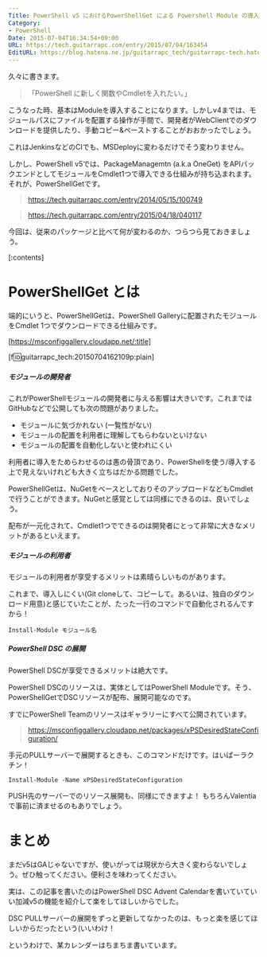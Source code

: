 ```yaml
---
Title: PowerShell v5 におけるPowerShellGet による Powershell Module の導入はどう変わるのか
Category:
- PowerShell
Date: 2015-07-04T16:34:54+09:00
URL: https://tech.guitarrapc.com/entry/2015/07/04/163454
EditURL: https://blog.hatena.ne.jp/guitarrapc_tech/guitarrapc-tech.hatenablog.com/atom/entry/8454420450100186372
---
```


久々に書きます。

> 「PowerShell に新しく関数やCmdletを入れたい。」

こうなった時、基本はModuleを導入することになります。しかしv4までは、モジュールパスにファイルを配置する操作が手間で、開発者がWebClientでのダウンロードを提供したり、手動コピー&ペーストすることがおおかったでしょう。

これはJenkinsなどのCIでも、MSDeployに変わるだけでそう変わりません。

しかし、PowerShell v5では、PackageManagemtn (a.k.a OneGet) をAPIバックエンドとしてモジュールをCmdlet1つで導入できる仕組みが持ち込まれます。それが、PowerShellGetです。

> https://tech.guitarrapc.com/entry/2014/05/15/100749

> https://tech.guitarrapc.com/entry/2015/04/18/040117

今回は、従来のパッケージと比べて何が変わるのか、つらつら見ておきましょう。


[:contents]

# PowerShellGet とは

端的にいうと、PowerShellGetは、PowerShell Galleryに配置されたモジュールをCmdlet 1つでダウンロードできる仕組みです。

[https://msconfiggallery.cloudapp.net/:title]

[f:id:guitarrapc_tech:20150704162109p:plain]


##### モジュールの開発者

これがPowerShellモジュールの開発者に与える影響は大きいです。これまではGitHubなどで公開しても次の問題がありました。

- モジュールに気づかれない (一覧性がない)
- モジュールの配置を利用者に理解してもらわないといけない
- モジュールの配置を自動化しないと使われにくい

利用者に導入をためらわせるのは愚の骨頂であり、PowerShellを使う/導入する上で見えないけれども大きく立ちはだかる問題でした。

PowerShellGetは、NuGetをベースとしておりそのアップロードなどもCmdletで行うことができます。NuGetと感覚としては同様にできるのは、良いでしょう。

配布が一元化されて、Cmdlet1つでできるのは開発者にとって非常に大きなメリットがあるといえます。

##### モジュールの利用者

モジュールの利用者が享受するメリットは素晴らしいものがあります。

これまで、導入しにくい(Git cloneして、コピーして。あるいは、独自のダウンロード用意)と感じていたことが、たった一行のコマンドで自動化されるんですから！

```
Install-Module モジュール名
```

##### PowerShell DSC の展開

PowerShell DSCが享受できるメリットは絶大です。

PowerShell DSCのリソースは、実体としてはPowerShell Moduleです。そう、PowerShellGetでDSCリソースが配布、展開可能なのです。

すでにPowerShell Teamのリソースはギャラリーにすべて公開されています。

> https://msconfiggallery.cloudapp.net/packages/xPSDesiredStateConfiguration/

手元のPULLサーバーで展開するときも、このコマンドだけです。はいぱーラクチン！

```
Install-Module -Name xPSDesiredStateConfiguration
```

PUSH先のサーバーでのリソース展開も、同様にできますよ！ もちろんValentiaで事前に済ませるのもありでしょう。


# まとめ

まだv5はGAじゃないですが、使いがっては現状から大きく変わらないでしょう。ぜひ触ってください。便利さを味わってください。

実は、この記事を書いたのはPowerShell DSC Advent Calendarを書いていていい加減v5の機能を紹介して楽をしてほしいからでした。

DSC PULLサーバーの展開をずっと更新してなかったのは、もっと楽を感じてほしいからだったという(いいわけ！

というわけで、某カレンダーはちまちま書いています。
